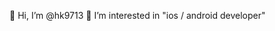 👋 Hi, I’m @hk9713
👀 I’m interested in "ios / android developer"


<!---
hk9713/hk9713 is a ✨ special ✨ repository because its `README.md` (this file) appears on your GitHub profile.
You can click the Preview link to take a look at your changes.
--->
